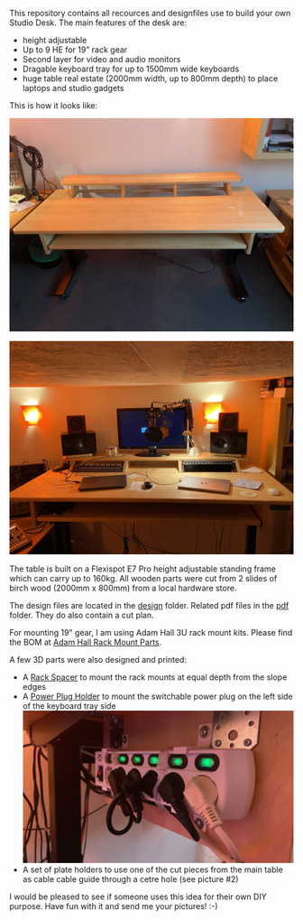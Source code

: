 This repository contains all recources and designfiles use to build your own Studio Desk.
The main features of the desk are:
 * height adjustable
 * Up to 9 HE for 19" rack gear
 * Second layer for video and audio monitors
 * Dragable keyboard tray for up to 1500mm wide keyboards
 * huge table real estate (2000mm width, up to 800mm depth) to place laptops and studio gadgets

This is how it looks like:

![Studio Desk 1](img/IMG_7089.JPG)

![Studio Desk 2](img/IMG_7092.JPG)


The table is built on a Flexispot E7 Pro height adjustable standing frame which can carry up to 160kg. All wooden parts were cut from 2 slides of birch wood (2000mm x 800mm) from a local hardware store.

The design files are located in the [design](design) folder. Related pdf files in the [pdf](pdf) folder. They do also contain a cut plan.

For mounting 19" gear, I am using Adam Hall 3U rack mount kits. Please find the BOM at [Adam Hall Rack Mount Parts](Supplements/AdamHall_3URackMounts.md).

A few 3D parts were also designed and printed:
 * A [Rack Spacer](3Dprint/RackSpacer-Body.stl) to mount the rack mounts at equal depth from the slope edges
 * A [Power Plug Holder](3Dprint/PowerPlugHolder-PowerPlugHolder.stl) to mount the switchable power plug on the left side of the keyboard tray side ![Power Plug Holder](img/PowerPlugHolder.jpeg)
 * A set of plate holders to use one of the cut pieces from the main table as cable cable guide through a cetre hole (see picture #2)

I would be pleased to see if someone uses this idea for their own DIY purpose. Have fun with it and send me your pictures! :-)